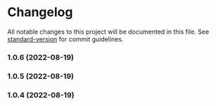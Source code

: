 # Changelog

All notable changes to this project will be documented in this file. See [standard-version](https://github.com/conventional-changelog/standard-version) for commit guidelines.

### 1.0.6 (2022-08-19)

### 1.0.5 (2022-08-19)

### 1.0.4 (2022-08-19)
